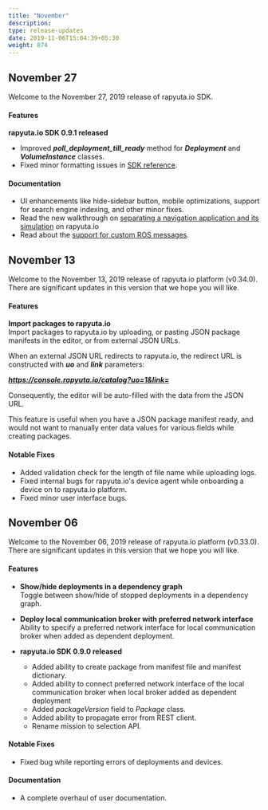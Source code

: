 ```yaml
---
title: "November"
description:
type: release-updates
date: 2019-11-06T15:04:39+05:30
weight: 874
---
```

## November 27
Welcome to the November 27, 2019 release of rapyuta.io SDK.

#### Features

**rapyuta.io SDK 0.9.1 released**    

* Improved ***poll_deployment_till_ready*** method for ***Deployment*** and ***VolumeInstance*** classes.
* Fixed minor formatting issues in [SDK reference](https://sdkdocs.apps.rapyuta.io/).

#### Documentation

* UI enhancements like hide-sidebar button, mobile optimizations, support for search engine indexing, and other minor fixes.
* Read the new walkthrough on [separating a navigation application and its simulation](/4_tutorials/42_advanced/separate-navigation-simulation/) on rapyuta.io
* Read about the [support for custom ROS messages](/5_deep-dives/54_tooling-and-debugging/546_metrics-ros-topics/).

## November 13
Welcome to the November 13, 2019 release of rapyuta.io platform (v0.34.0).
There are significant updates in this version that we hope you will like.

#### Features

**Import packages to rapyuta.io**    
Import packages to rapyuta.io by uploading, or pasting JSON package
manifests in the editor, or from external JSON URLs.
  
When an external JSON URL redirects to rapyuta.io, the redirect
URL is constructed with ***uo*** and ***link*** parameters:

***https://console.rapyuta.io/catalog?uo=1&link=<JSON URL>***
  
Consequently, the editor will be auto-filled with the
data from the JSON URL. 
  
This feature is useful when you have a JSON package manifest ready,
and would not want to manually enter data values for various fields
while creating packages.

#### Notable Fixes

* Added validation check for the length of file name while uploading
  logs.
* Fixed internal bugs for rapyuta.io's device agent while onboarding
  a device on to rapyuta.io platform.
* Fixed minor user interface bugs.

## November 06
Welcome to the November 06, 2019 release of rapyuta.io platform (v0.33.0).
There are significant updates in this version that we hope you will like.

#### Features

* **Show/hide deployments in a dependency graph**    
  Toggle between show/hide of stopped deployments in a dependency graph.
* **Deploy local communication broker with preferred network interface**    
  Ability to specify a preferred network interface for local communication broker when added as dependent deployment.

* **rapyuta.io SDK 0.9.0 released**
  * Added ability to create package from manifest file and manifest dictionary.
  * Added ability to connect preferred network interface of the local communication broker when local broker added as dependent deployment
  * Added *packageVersion* field to *Package* class.
  * Added ability to propagate error from REST client.
  * Rename mission to selection API.

#### Notable Fixes

* Fixed bug while reporting errors of deployments and devices.

#### Documentation

* A complete overhaul of user documentation.


